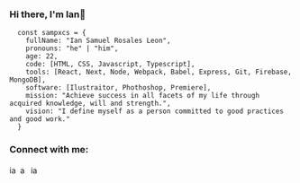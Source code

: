 ### Hi there, I'm  Ian👋
```JS
  const sampxcs = {
    fullName: "Ian Samuel Rosales Leon",
    pronouns: "he" | "him",
    age: 22,
    code: [HTML, CSS, Javascript, Typescript],
    tools: [React, Next, Node, Webpack, Babel, Express, Git, Firebase, MongoDB],
    software: [Ilustraitor, Phothoshop, Premiere],
    mission: "Achieve success in all facets of my life through acquired knowledge, will and strength.",
    vision: "I define myself as a person committed to good practices and good work."
  }
```
<h3 align="left">Connect with me:</h3>
<p align="left">
<a href="https://instagram.com/iansrlx" target="_blank"><img align="center" src="https://www.pngmart.com/files/21/Instagram-Logo-PNG-HD.png" alt="iansrlx" height="15" width="15"/></a>
<a href="https://twitter.com/sampxcs" target="_blank"><img align="center" src="https://gredos.usal.es/themes/Mirage2/images/twitter.png" alt="anotherianyt" height="15" width="15" /></a>
<a href="https://linkedin.com/in/ian-samuel-rosales-leon-38a5b3230" target="_blank"><img align="center" src="https://www.pngmart.com/files/21/Linkedin-PNG-Photos.png" alt="ian-samuel-rosales-leon-38a5b3230" height="15" width="15"/></a>
</p>
